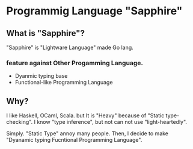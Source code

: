 Programmig Language "Sapphire"
=============================

What is "Sapphire"?
------------------
"Sapphire" is "Lightware Language" made Go lang.

### feature against Other Progamming Language.

* Dyanmic typing base
* Functional-like Programming Language

Why?
----

I like Haskell, OCaml, Scala. but It is "Heavy" because of "Static type-checking". I know "type inference", but not can not use "light-heartedly".

Simply. "Static Type" annoy many people. Then, I decide to make "Dyanamic typing Fucntional Programming Language".  
